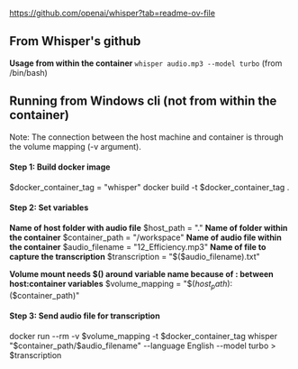 https://github.com/openai/whisper?tab=readme-ov-file

## From Whisper's github

**Usage from within the container**
`whisper audio.mp3 --model turbo` (from /bin/bash)

## Running from Windows cli (not from within the container)

Note: The connection between the host machine and container is through the volume mapping (-v argument). 

#### Step 1: Build docker image
$docker_container_tag = "whisper"
docker build -t $docker_container_tag .

#### Step 2: Set variables 
**Name of host folder with audio file**
$host_path = "."
**Name of folder within the container**
$container_path = "/workspace"
**Name of audio file within the container**
$audio_filename = "12_Efficiency.mp3"
**Name of file to capture the transcription**
$transcription = "$($audio_filename).txt"

**Volume mount needs $() around variable name because of : between host:container variables**
$volume_mapping = "$($host_path):$($container_path)"

#### Step 3: Send audio file for transcription
docker run --rm -v $volume_mapping -t $docker_container_tag whisper "$container_path/$audio_filename" --language English --model turbo > $transcription
